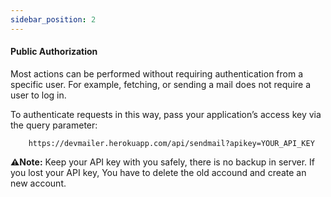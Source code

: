 ```yaml
---
sidebar_position: 2
---
```


#### Public Authorization

Most actions can be performed without requiring authentication from a specific user. For example, fetching, or sending a mail does not require a user to log in.

To authenticate requests in this way, pass your application’s access key via the query parameter:

```URL
    https://devmailer.herokuapp.com/api/sendmail?apikey=YOUR_API_KEY
```

**⚠️Note:**
Keep your API key with you safely, there is no backup in server. If you lost your API key, You have to delete the old accound and create an new account.
